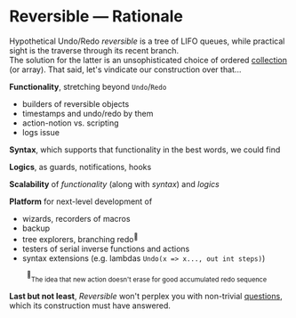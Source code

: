 # Reversible &mdash; Rationale

Hypothetical Undo/Redo _reversible_ is a tree of LIFO queues, while practical sight is the traverse through its recent branch.\
The solution for the latter is an unsophisticated choice of ordered [collection](https://learn.microsoft.com/en-us/dotnet/csharp/programming-guide/concepts/collections) (or array). That said, let's vindicate our construction over that... 

__Functionality__, stretching beyond `Undo`/`Redo`

+ builders of reversible objects
+ timestamps and undo/redo by them
+ action-notion vs. scripting
+ logs issue

__Syntax__, which supports that functionality in the best words, we could find

__Logics__, as guards, notifications, hooks

__Scalability__ of _functionality_ (along with _syntax_) and _logics_

 __Platform__ for next-level development of

+ wizards, recorders of macros
+ backup
+ tree explorers, branching redo<sup>:cactus:</sup>
+ testers of serial inverse functions and actions
+ syntax extensions (e.g. lambdas  `Undo(x => x..., out int steps)`)

&nbsp;&nbsp;&nbsp;&nbsp;&nbsp;&nbsp;&nbsp;&nbsp;<sup>:cactus:</sup><sub>The idea that new action doesn't erase for good accumulated redo sequence</sub>

__Last but not least__, _Reversible_ won't perplex you with non-trivial [questions](reversible_posers.md), which its construction must have answered.
